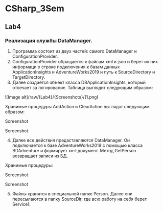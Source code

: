 # CSharp_3Sem

## Lab4
### Реализация службы DataManager.

1. Программа состоит из двух частей: самого DataManager и ConfigurationProvider.
2. ConfigurationProvider обращается к файлам xml и json и берет их них информаци о строке подключения к базам данных ApplicationInsights и AdventureWorks2019 и путь к SourceDirectory и TargetDirectory.
3. Далее создаётся объект класса DBApplicationInsights, который отвечает за логирование.
Таблица выглядит следующим образом:

![Image alt]/raw/{Lab4}/{Screenshots}/(1.png)

Хранимые процедуры AddAction и ClearAction выглядят следующим образом:

Screenshot

Screenshot

4. Далее все действия предаставляются DataManager. Он подключается к базе AdventureWorks2019 с помощью класса BDAdventure и формирует xml-документ. Метод GetPerson возвращает записи из БД.

Хранимые процедуры:

Screenshot

Screenshot

5. Файлы хранятся в специальной папке Person. Далее они пересылаются в папку SourceDir, где всю работу на себя берет Service1.
